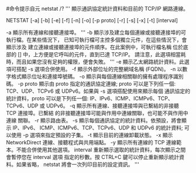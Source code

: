
#命令提示自元 netstat /?
'''
顯示通訊協定統計資料和目前的 TCP/IP 網路連線。

NETSTAT [-a] [-b] [-e] [-f] [-n] [-o] [-p proto] [-r] [-s] [-x] [-t] [interval]

  -a            顯示所有連線和接聽連接埠。
  '''
  -b            顯示涉及建立每個連線或接聽連接埠的可執行檔。在某些情況下，
                已知可執行檔可主控多個獨立元件，在這些情況下，會顯示涉及
                建立連線或接聽連接埠的元件順序。在此案例中，可執行檔名稱
                位於底部的 [] 中，上方便是它呼叫的元件，直到已達 TCP/IP。
                請注意，此選項相當耗時，而且如果您沒有足夠的權限，便會失敗。
  '''
  -e            顯示乙太網路統計資料。此選項可搭配 -s 選項合併使用。
  -f            顯示外部位址的完整網域名稱 (FQDN)。
  -n            以數字格式顯示位址和連接埠號碼。
  -o            顯示與每個連線相關聯的擁有處理程序識別碼。
  -p proto      顯示由 proto 指定的通訊協定連線; proto 可以是下列任一個:
                TCP、UDP、TCPv6 或 UDPv6。如果與 -s 選項搭配使用來顯示每個
                通訊協定的統計資料，proto 可以是下列任一個:
                IP、IPv6、ICMP、ICMPv6、TCP、TCPv6、UDP 或 UDPv6。
  -q            顯示所有連線、接聽連接埠與已繫結的非接聽 TCP 連接埠。已繫結
                的非接聽連接埠可能與作用中連線關聯，也可能不與作用中連線
                關聯。
  -r            顯示路由表。
  -s            顯示每個通訊協定的統計資料。依預設，將會顯示 IP、IPv6、
                ICMP、ICMPv6、TCP、TCPv6、UDP 和 UDPv6 的統計資料; 可以使用
                -p 選項來指定預設的子集。
  -t            顯示目前的連線卸載狀態。
  -x            顯示 NetworkDirect 連線、接聽程式與共用端點。
  -y            顯示所有連線的 TCP 連線範本。不能合併使用其他選項。
  interval      重新顯示選取的統計資料，每次顯示之間會暫停您在 interval 選項
                指定的秒數。按 CTRL+C 鍵可以停止重新顯示統計資料。如果省略，
                netstat 將會一次列印目前的設定資訊。
'''
